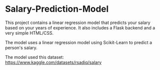 # Salary-Prediction-Model
This project contains a linear regression model that predicts your salary based on your years of experience. It also includes a Flask backend and a very simple HTML/CSS.

The model uses a linear regression model using Scikit-Learn to predict a person's salary.

The model used this dataset: https://www.kaggle.com/datasets/rsadiq/salary
